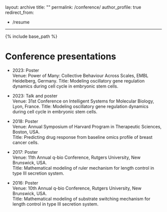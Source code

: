 
layout: archive
title: ""
permalink: /conference/
author_profile: true
redirect_from:
  - /resume
---

{% include base_path %}

Conference presentations
======
* 2023: Poster \
  Venue: Power of Many: Collective Behaviour Across Scales, EMBL Heidelberg, Germany.
  Title: Modeling oscillatory gene regulation dynamics during cell cycle in embryonic stem cells.
  
* 2023: Talk and poster \
  Venue: 31st Conference on Intelligent Systems for Molecular Biology, Lyon, France.
  Title: Modeling oscillatory gene regulation dynamics during cell cycle in embryonic stem cells.
  
* 2018: Poster\
  Venue: Annual Symposium of Harvard Program in Therapeutic Sciences, Boston, USA.\
  Title: Predicting drug response from baseline omics profile of breast cancer cells.
  
* 2017: Poster\
  Venue: 11th Annual q-bio Conference, Rutgers University, New Brunswick, USA.\
  Title: Mathematical modeling of ruler mechanism for length control in type III secretion system.
  
* 2016: Poster\
  Venue: 10th Annual q-bio Conference, Rutgers University, New Brunswick, USA.\
  Title: Mathematical modeling of substrate switching mechanism for length control in type III secretion system.

